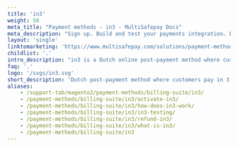 ```yaml
---
title: 'in3'
weight: 50
meta_title: "Payment methods - in3 - MultiSafepay Docs"
meta_description: "Sign up. Build and test your payments integration. Explore our products and services. Use our API Reference, SDKs, and wrappers. Get support."
layout: 'single'
linktomarketing: 'https://www.multisafepay.com/solutions/payment-methods/in3'
childlist: '.'
intro_description: "in3 is a Dutch online post-payment method where customers pay in 3 installments at no extra cost and without having to register with the Bureau Krediet Registratie (BKR). in3 processes all the installments and guarantees settlement after receiving the first one."
faq: '.'
logo: '/svgs/in3.svg' 
short_description: 'Dutch post-payment method where customers pay in 3 installments'
aliases:
    - /support-tab/magento2/payment-methods/billing-suite/in3/
    - /payment-methods/billing-suite/in3/activate-in3/
    - /payment-methods/billing-suite/in3/how-does-in3-work/
    - /payment-methods/billing-suite/in3/in3-testing/
    - /payment-methods/billing-suite/in3/refund-in3/
    - /payment-methods/billing-suite/in3/what-is-in3/
    - /payment-methods/billing-suite/in3
---
```

